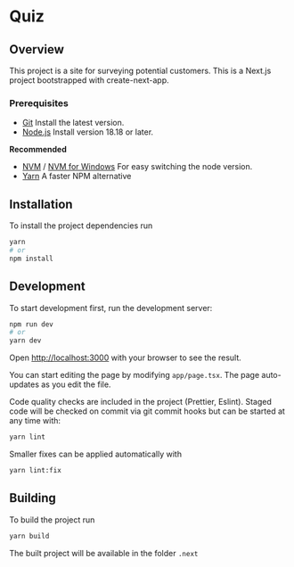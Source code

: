 # Quiz

## Overview

This project is a site for surveying potential customers.
This is a Next.js project bootstrapped with create-next-app.

### Prerequisites

- [Git](https://github.com/git-guides/install-git) Install the latest version.
- [Node.js](https://nodejs.org/en/download/) Install version 18.18 or later.

**Recommended**

- [NVM](https://github.com/nvm-sh/nvm) / [NVM for Windows](https://github.com/coreybutler/nvm-windows)
  For easy switching the node version.
- [Yarn](https://yarnpkg.com/getting-started/install) A faster NPM alternative

## Installation

To install the project dependencies run

```sh
yarn
# or
npm install
```

## Development

To start development first, run the development server:

```bash
npm run dev
# or
yarn dev
```

Open [http://localhost:3000](http://localhost:3000) with your browser to see the result.

You can start editing the page by modifying `app/page.tsx`. The page auto-updates as you edit the file.


Code quality checks are included in the project (Prettier, Eslint).
Staged code will be checked on commit via git commit hooks but can be started at any time with:

```sh
yarn lint
```

Smaller fixes can be applied automatically with

```sh
yarn lint:fix
```

## Building

To build the project run

```sh
yarn build
```

The built project will be available in the folder `.next`
